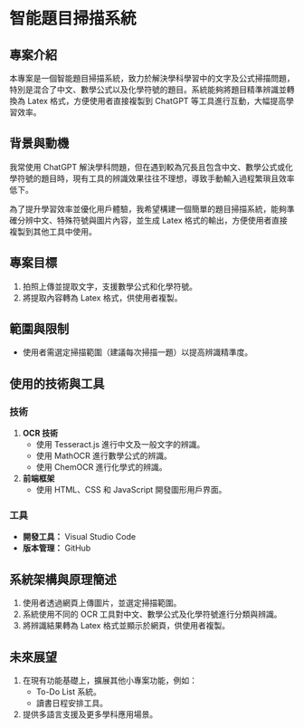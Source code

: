 # 智能題目掃描系統

## 專案介紹
本專案是一個智能題目掃描系統，致力於解決學科學習中的文字及公式掃描問題，特別是混合了中文、數學公式以及化學符號的題目。系統能夠將題目精準辨識並轉換為 Latex 格式，方便使用者直接複製到 ChatGPT 等工具進行互動，大幅提高學習效率。

## 背景與動機
我常使用 ChatGPT 解決學科問題，但在遇到較為冗長且包含中文、數學公式或化學符號的題目時，現有工具的辨識效果往往不理想，導致手動輸入過程繁瑣且效率低下。

為了提升學習效率並優化用戶體驗，我希望構建一個簡單的題目掃描系統，能夠準確分辨中文、特殊符號與圖片內容，並生成 Latex 格式的輸出，方便使用者直接複製到其他工具中使用。

## 專案目標
1. 拍照上傳並提取文字，支援數學公式和化學符號。
2. 將提取內容轉為 Latex 格式，供使用者複製。

## 範圍與限制
- 使用者需選定掃描範圍（建議每次掃描一題）以提高辨識精準度。

## 使用的技術與工具

### 技術
1. **OCR 技術**
   - 使用 Tesseract.js 進行中文及一般文字的辨識。
   - 使用 MathOCR 進行數學公式的辨識。
   - 使用 ChemOCR 進行化學式的辨識。
2. **前端框架**
   - 使用 HTML、CSS 和 JavaScript 開發圖形用戶界面。

### 工具
- **開發工具：** Visual Studio Code
- **版本管理：** GitHub

## 系統架構與原理簡述
1. 使用者透過網頁上傳圖片，並選定掃描範圍。
2. 系統使用不同的 OCR 工具對中文、數學公式及化學符號進行分類與辨識。
3. 將辨識結果轉為 Latex 格式並顯示於網頁，供使用者複製。

## 未來展望
1. 在現有功能基礎上，擴展其他小專案功能，例如：
   - To-Do List 系統。
   - 讀書日程安排工具。
2. 提供多語言支援及更多學科應用場景。
